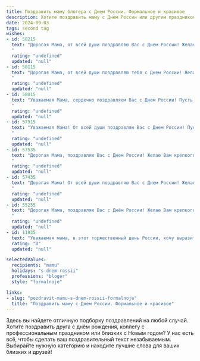 ```yaml
---
title: Поздравить маму блогера с Днем России. Формальное и красивое
description: Хотите поздравить маму с Днем России или другим праздником? Наш ИИ создаст незабываемое поздравление, а вы обязательно выделитесь среди других.  
date: 2024-09-03
tags: second tag
wishes:
- id: 58215
  text: "Дорогая Мама, от всей души поздравляю Вас с Днем России! Желаю Вам крепкого здоровья, благополучия и успехов в Вашей работе блогера! Пусть Ваш талант и творческий потенциал продолжают радовать и вдохновлять Ваших подписчиков!
  "
  rating: "undefined"
  updated: "null"
- id: 58115
  text: "Дорогая Мама, от всей души поздравляю тебя с Днем России! Желаю тебе крепкого здоровья, благополучия и ярких впечатлений от этого праздничного дня. Пусть твоя жизнь будет наполнена  радостью, любовью и вдохновением, а твоя работа блогера приносит тебе успех и признание!
  "
  rating: "undefined"
  updated: "null"
- id: 58015
  text: "Уважаемая Мама, сердечно поздравляем Вас с Днем России! Пусть этот праздник станет символом любви к Родине, вдохновения и новых свершений. Желаем Вам крепкого здоровья, благополучия и успехов в Вашем творчестве – в мире блогеров!
  "
  rating: "undefined"
  updated: "null"
- id: 57915
  text: "Уважаемая Мама! От всей души поздравляю Вас с Днем России! Пусть эта праздничная дата станет символом Ваших достижений и ярких моментов в жизни, а Ваша творческая энергия, воплощаемая в блоге, дарит радость и вдохновение многим людям.
  "
  rating: "undefined"
  updated: "null"
- id: 57535
  text: "Дорогая Мама, поздравляю Вас с Днем России! Желаю Вам крепкого здоровья, благополучия и вдохновения в Вашем творчестве! Пусть Ваша блогерская деятельность приносит Вам не только успех, но и радость!
  "
  rating: "undefined"
  updated: "null"
- id: 57435
  text: "Дорогая Мама! От всей души поздравляю Вас с Днем России! Желаю Вам крепкого здоровья, благополучия и вдохновения в Вашей работе блогера. Пусть этот праздничный день принесет Вам много ярких впечатлений и радости!
  "
  rating: "undefined"
  updated: "null"
- id: 55255
  text: "Дорогая Мама, поздравляю Вас с Днём России! Желаю Вам крепкого здоровья, благополучия и ярких, наполненных смыслом дней. Пусть Ваша блогерская деятельность приносит Вам радость и вдохновение, а  Ваши публикации будут интересными и полезными для многих людей.
  "
  rating: "undefined"
  updated: "null"
- id: 11935
  text: "Уважаемая мама, в этот торжественный день России, хочу выразить глубочайшее уважение и искренние поздравления. Ваш труд и поддержка всегда были для меня примером и опорой. Как блогер, я стремлюсь к тому, чтобы мои сообщения несли добро и вдохновение, так же, как и Вы в своей жизни. Пусть этот праздник принесет Вам радость, мир и благополучие. С Днем России!"
  rating: "0"
  updated: "null"

selectedValues:
  recipients: "mamu"
  holidays: "s-dnem-rossii"
  professions: "bloger"
  style: "formalnoje"

links:
- slug: "pozdravit-mamu-s-dnem-rossii-formalnoje"
  title: "Поздравить маму с Днем России. Формальное и красивое"
---
```


Здесь вы найдете отличную подборку поздравлений на любой случай. 
Хотите поздравить друга с днём рождения, коллегу с профессиональным праздником или близких с Новым годом? У нас есть всё, чтобы сделать ваш поздравительный текст незабываемым. Выбирайте нужную категорию и находите лучшие слова для ваших близких и друзей!
